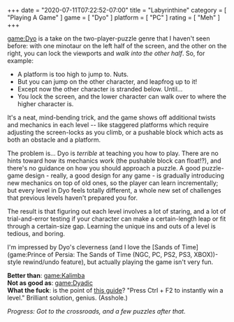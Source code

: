 +++
date = "2020-07-11T07:22:52-07:00"
title = "Labyrinthine"
category = [ "Playing A Game" ]
game = [ "Dyo" ]
platform = [ "PC" ]
rating = [ "Meh" ]
+++

<game:Dyo> is a take on the two-player-puzzle genre that I haven't seen before: with one minotaur on the left half of the screen, and the other on the right, you can lock the viewports and <i>walk into the other half</i>.  So, for example:

* A platform is too high to jump to.  Nuts.
* But you can jump on the other character, and leapfrog up to it!
* Except now the other character is stranded below.  Until...
* You lock the screen, and the lower character can walk over to where the higher character is.

It's a neat, mind-bending trick, and the game shows off additional twists and mechanics in each level -- like staggered platforms which require adjusting the screen-locks as you climb, or a pushable block which acts as both an obstacle and a platform.

The problem is... Dyo is <i>terrible</i> at teaching you how to play.  There are no hints toward how its mechanics work (the pushable block can float!?), and there's no guidance on how you should approach a puzzle.  A good puzzle-game design - really, a good design for any game - is gradually introducing new mechanics on top of old ones, so the player can learn incrementally; but every level in Dyo feels totally different, a whole new set of challenges that previous levels haven't prepared you for.

The result is that figuring out each level involves a lot of staring, and a lot of trial-and-error testing if your character can make a certain-length leap or fit through a certain-size gap.  Learning the unique ins and outs of a level is tedious, and boring.

I'm impressed by Dyo's cleverness (and I love the [Sands of Time](game:Prince of Persia: The Sands of Time (NGC, PC, PS2, PS3, XBOX))-style rewind/undo feature), but actually playing the game isn't very fun.

<b>Better than</b>: <game:Kalimba>  
<b>Not as good as</b>: <game:Dyadic>  
<b>What the fuck</b>: is the point of <a href="https://steamcommunity.com/sharedfiles/filedetails/?id=2098676375">this guide</a>?  "Press Ctrl + F2 to instantly win a level."  Brilliant solution, genius.  (Asshole.)

<i>Progress: Got to the crossroads, and a few puzzles after that.</i>
